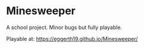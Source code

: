 # Minesweeper

A school project. Minor bugs but fully playable.

Playable at: https://eggerth19.github.io/Minesweeper/
